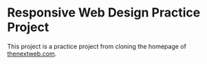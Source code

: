 # Responsive Web Design Practice Project

This project is a practice project from cloning the homepage of [thenextweb.com](https://thenextweb.com/).

